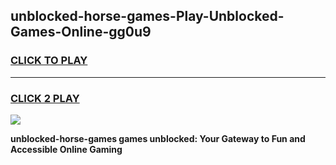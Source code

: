 
## unblocked-horse-games-Play-Unblocked-Games-Online-gg0u9
<h3>
<a href="https://premium76.site?title=unblocked-horse-games&ref=25A">CLICK TO PLAY</a></h3>
<hr>

<h3>
<a href="https://premium76.site?title=unblocked-horse-games&ref=25A">CLICK 2 PLAY</a>
  
</h3>

<a href="https://premium76.site?title=unblocked-horse-games&ref=25A"><img src="https://clearcache.store/games.png"></a>


**unblocked-horse-games games unblocked: Your Gateway to Fun and Accessible Online Gaming**
